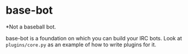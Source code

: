base-bot
========

*Not a baseball bot.

base-bot is a foundation on which you can build your IRC bots. Look at `plugins/core.py` as an example of how to write plugins for it.
